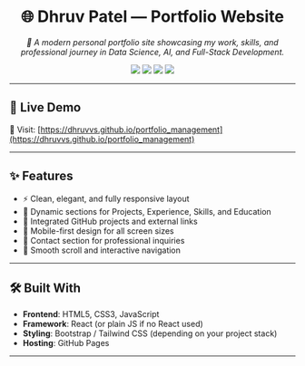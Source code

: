 <h1 align="center">🌐 Dhruv Patel — Portfolio Website</h1>

<p align="center">
  <em>🚀 A modern personal portfolio site showcasing my work, skills, and professional journey in Data Science, AI, and Full-Stack Development.</em>
</p>

<p align="center">
  <img src="https://img.shields.io/badge/HTML5-E34F26?style=for-the-badge&logo=html5&logoColor=white" />
  <img src="https://img.shields.io/badge/CSS3-1572B6?style=for-the-badge&logo=css3&logoColor=white" />
  <img src="https://img.shields.io/badge/JavaScript-F7DF1E?style=for-the-badge&logo=javascript&logoColor=black" />
  <img src="https://img.shields.io/badge/React-61DAFB?style=for-the-badge&logo=react&logoColor=black" />
</p>

---

## 📸 Live Demo

🔗 Visit: [https://dhruvvs.github.io/portfolio_management](https://dhruvvs.github.io/portfolio_management)

---

## ✨ Features

- ⚡ Clean, elegant, and fully responsive layout
- 🧠 Dynamic sections for Projects, Experience, Skills, and Education
- 📁 Integrated GitHub projects and external links
- 📱 Mobile-first design for all screen sizes
- 📨 Contact section for professional inquiries
- 🎨 Smooth scroll and interactive navigation

---

## 🛠️ Built With

- **Frontend**: HTML5, CSS3, JavaScript  
- **Framework**: React (or plain JS if no React used)  
- **Styling**: Bootstrap / Tailwind CSS (depending on your project stack)  
- **Hosting**: GitHub Pages

---
